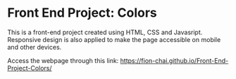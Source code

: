 # Front End Project: Colors

This is a front-end project created using HTML, CSS and Javasript. Responsive design is also applied to make the page accessible on mobile and other devices.

Access the webpage through this link: https://fion-chai.github.io/Front-End-Project-Colors/
